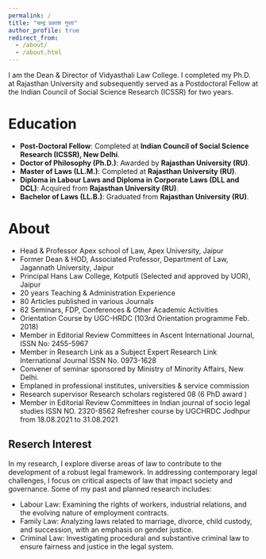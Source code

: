 ```yaml
---
permalink: /
title: "चन्द्र प्रकाश गुप्ता"
author_profile: true
redirect_from: 
  - /about/
  - /about.html
---
```


I am the Dean & Director of Vidyasthali Law College. I completed my Ph.D. at Rajasthan University and subsequently served as a Postdoctoral Fellow at the Indian Council of Social Science Research (ICSSR) for two years.

Education
======
- **Post-Doctoral Fellow**: Completed at **Indian Council of Social Science Research (ICSSR), New Delhi**.  
- **Doctor of Philosophy (Ph.D.)**: Awarded by **Rajasthan University (RU)**.  
- **Master of Laws (LL.M.)**: Completed at **Rajasthan University (RU)**.  
- **Diploma in Labour Laws and Diploma in Corporate Laws (DLL and DCL)**: Acquired from **Rajasthan University (RU)**.  
- **Bachelor of Laws (LL.B.)**: Graduated from **Rajasthan University (RU)**.  

About
======
-	Head & Professor Apex school of Law, Apex University, Jaipur
-	Former Dean & HOD, Associated Professor, Department of Law, Jagannath University, Jaipur
-	Principal Hans Law College, Kotputli (Selected and approved by UOR), Jaipur
-	20 years Teaching & Administration Experience
-	80 Articles published in various Journals
-	62 Seminars, FDP, Conferences & Other Academic Activities
-	Orientation Course by UGC-HRDC (103rd Orientation programme Feb. 2018)
-	Member in Editorial Review Committees in Ascent International Journal, ISSN No: 2455-5967
-	Member in Research Link as a Subject Expert Research Link International Journal ISSN No. 0973-1628
-	Convener of seminar sponsored by Ministry of Minority Affairs, New Delhi.
-	Emplaned in professional institutes, universities & service commission
-	Research supervisor Research scholars registered 08 (6  PhD award )
-	Member in Editorial Review Committees in Indian journal of socio legal studies ISSN NO. 2320-8562 Refresher course by UGCHRDC    Jodhpur from 18.08.2021 to 31.08.2021



Reserch Interest
------
In my research, I explore diverse areas of law to contribute to the development of a robust legal framework. In addressing contemporary legal challenges, I focus on critical aspects of law that impact society and governance. Some of my past and planned research includes:

- Labour Law: Examining the rights of workers, industrial relations, and the evolving nature of employment contracts.
- Family Law: Analyzing laws related to marriage, divorce, child custody, and succession, with an emphasis on gender justice.
- Criminal Law: Investigating procedural and substantive criminal law to ensure fairness and justice in the legal system.


